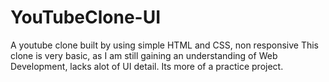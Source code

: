 # YouTubeClone-UI
A youtube clone built by using simple HTML and CSS, non responsive
This clone is very basic, as I am still gaining an understanding of Web Development, lacks alot of UI detail. Its more of a practice project.
